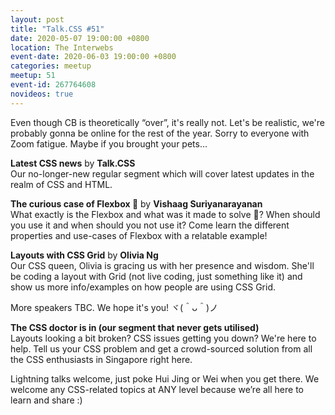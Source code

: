 ```yaml
---
layout: post
title: "Talk.CSS #51"
date: 2020-05-07 19:00:00 +0800
location: The Interwebs
event-date: 2020-06-03 19:00:00 +0800
categories: meetup
meetup: 51
event-id: 267764608
novideos: true
---
```

Even though CB is theoretically “over”, it's really not. Let's be realistic, we're probably gonna be online for the rest of the year. Sorry to everyone with Zoom fatigue. Maybe if you brought your pets… 

**Latest CSS news** by **Talk.CSS**  
Our no-longer-new regular segment which will cover latest updates in the realm of CSS and HTML.

**The curious case of Flexbox 🧐** by **Vishaag Suriyanarayanan**  
What exactly is the Flexbox and what was it made to solve 🧐? When should you use it and when should you not use it? Come learn the different properties and use-cases of Flexbox with a relatable example!

**Layouts with CSS Grid** by **Olivia Ng**  
Our CSS queen, Olivia is gracing us with her presence and wisdom. She'll be coding a layout with Grid (not live coding, just something like it) and show us more info/examples on how people are using CSS Grid.

More speakers TBC. We hope it's you! <span class="o-kaomoji">ヾ(＾ᴗ＾)ノ</span>

**The CSS doctor is in (our segment that never gets utilised)**  
Layouts looking a bit broken? CSS issues getting you down? We're here to help. Tell us your CSS problem and get a crowd-sourced solution from all the CSS enthusiasts in Singapore right here.

Lightning talks welcome, just poke Hui Jing or Wei when you get there. We welcome any CSS-related topics at ANY level because we’re all here to learn and share :)
